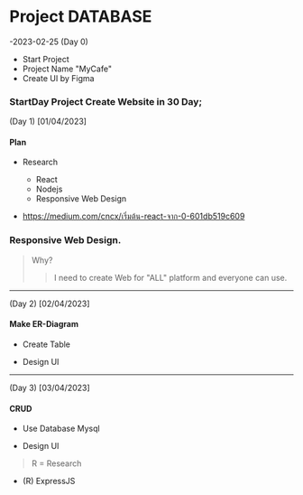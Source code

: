 # Project DATABASE

-2023-02-25 (Day 0)
- Start Project 
- Project Name "MyCafe"
- Create UI by Figma

### StartDay Project Create Website in 30 Day;

(Day 1) [01/04/2023]

#### Plan

* Research
	* React
	* Nodejs
	* Responsive Web Design

* https://medium.com/cncx/เริ่มต้น-react-จาก-0-601db519c609

### Responsive Web Design.
> Why?
> > I need to create Web for "ALL" platform and everyone can use.

---

(Day 2) [02/04/2023]

#### Make ER-Diagram

* Create Table

* Design UI 

---

(Day 3) [03/04/2023]

#### CRUD

* Use Database Mysql

* Design UI

> R = Research

* (R) ExpressJS
